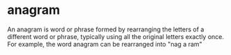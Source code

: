 # anagram
An anagram is word or phrase formed by rearranging the letters of a different word or phrase, typically using all the original letters exactly once. For example, the word anagram can be rearranged into "nag a ram"
